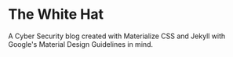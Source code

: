 # The White Hat
A Cyber Security blog created with Materialize CSS and Jekyll with Google's Material Design Guidelines in mind.

